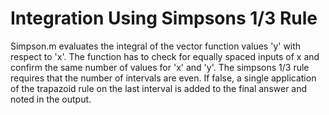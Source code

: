 # Integration Using Simpsons 1/3 Rule

Simpson.m evaluates the integral of the vector function values 'y' with respect to 'x'.
The function has to check for equally spaced inputs of x and confirm the same number of values for 'x' and 'y'.
The simpsons 1/3 rule requires that the number of intervals are even. If false, a single application of the trapazoid rule on the last interval is added to the final answer and noted in the output.
